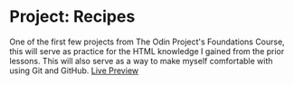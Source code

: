 # Project: Recipes
One of the first few projects from The Odin Project's Foundations Course, this will serve as practice for the HTML knowledge I gained from the prior lessons. This will also serve as a way to make myself comfortable with using Git and GitHub.
[Live Preview](https://jdmrabe.github.io/odin-recipes/)